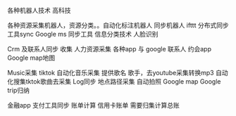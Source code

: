 各种机器人技术 高科技



各种资源采集机器人，资源分类。。自动化标注机器人
同步机器人  ifttt  分布式同步工具sync
Google ms 同步工具
信息分类技术 人脸识别

Crm 及联系人同步 收集 人力资源采集
各种app 与  google 联系人
约会app
Google map地图

Music采集 tiktok
自动化音乐采集
提供歌名 歌手，去youtube采集转换mp3
自动化搜集tktok歌曲去采集
Log同步  地点路径采集
自动拍照
Google map
Google trip归纳

金融app
支付工具同步  账单计算
信用卡账单  需要归集计算总账
